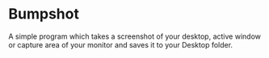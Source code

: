 # Bumpshot
A simple program which takes a screenshot of your desktop, active window or capture area of your monitor and saves it to your Desktop folder.
